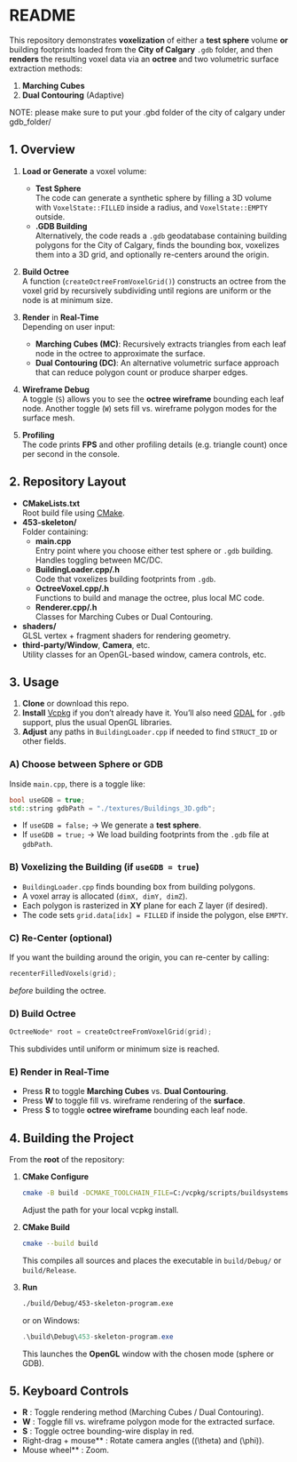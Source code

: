 
# README

This repository demonstrates **voxelization** of either a **test sphere** volume **or** building footprints loaded from the **City of Calgary** `.gdb` folder, and then **renders** the resulting voxel data via an **octree** and two volumetric surface extraction methods:
1. **Marching Cubes**
2. **Dual Contouring** (Adaptive)

NOTE: please make sure to put your .gbd folder of the city of calgary under gdb_folder/

## 1. **Overview**

1. **Load or Generate** a voxel volume:
   - **Test Sphere**  
     The code can generate a synthetic sphere by filling a 3D volume with `VoxelState::FILLED` inside a radius, and `VoxelState::EMPTY` outside.
   - **.GDB Building**  
     Alternatively, the code reads a `.gdb` geodatabase containing building polygons for the City of Calgary, finds the bounding box, voxelizes them into a 3D grid, and optionally re-centers around the origin.

2. **Build Octree**  
   A function \(`createOctreeFromVoxelGrid()`\) constructs an octree from the voxel grid by recursively subdividing until regions are uniform or the node is at minimum size.

3. **Render** in **Real-Time**  
   Depending on user input:
   - **Marching Cubes (MC)**: Recursively extracts triangles from each leaf node in the octree to approximate the surface. 
   - **Dual Contouring (DC)**: An alternative volumetric surface approach that can reduce polygon count or produce sharper edges.

4. **Wireframe Debug**  
   A toggle (`S`) allows you to see the **octree wireframe** bounding each leaf node. Another toggle (`W`) sets fill vs. wireframe polygon modes for the surface mesh.

5. **Profiling**  
   The code prints **FPS** and other profiling details (e.g. triangle count) once per second in the console.

## 2. **Repository Layout**

- **CMakeLists.txt**  
  Root build file using [CMake](https://cmake.org/).
- **453-skeleton/**  
  Folder containing:
  - **main.cpp**  
    Entry point where you choose either test sphere or `.gdb` building. 
    Handles toggling between MC/DC.  
  - **BuildingLoader.cpp/.h**  
    Code that voxelizes building footprints from `.gdb`.  
  - **OctreeVoxel.cpp/.h**  
    Functions to build and manage the octree, plus local MC code.  
  - **Renderer.cpp/.h**  
    Classes for Marching Cubes or Dual Contouring. 
- **shaders/**  
  GLSL vertex + fragment shaders for rendering geometry.
- **third-party/Window**, **Camera**, etc.  
  Utility classes for an OpenGL-based window, camera controls, etc.

## 3. **Usage**

1. **Clone** or download this repo.  
2. **Install** [Vcpkg](https://github.com/microsoft/vcpkg) if you don’t already have it. You’ll also need [GDAL](https://gdal.org/) for `.gdb` support, plus the usual OpenGL libraries.
3. **Adjust** any paths in `BuildingLoader.cpp` if needed to find `STRUCT_ID` or other fields.

### A) **Choose** between Sphere or GDB
Inside `main.cpp`, there is a toggle like:
```cpp
bool useGDB = true; 
std::string gdbPath = "./textures/Buildings_3D.gdb";
```
- If `useGDB = false;` -> We generate a **test sphere**.
- If `useGDB = true;`  -> We load building footprints from the `.gdb` file at `gdbPath`.

### B) **Voxelizing** the Building (if `useGDB = true`)
- `BuildingLoader.cpp` finds bounding box from building polygons.
- A voxel array is allocated (`dimX, dimY, dimZ`).
- Each polygon is rasterized in **XY** plane for each Z layer (if desired).  
- The code sets `grid.data[idx] = FILLED` if inside the polygon, else `EMPTY`.

### C) **Re-Center** (optional)
If you want the building around the origin, you can re-center by calling:
```cpp
recenterFilledVoxels(grid);
```
*before* building the octree.

### D) **Build Octree**
```cpp
OctreeNode* root = createOctreeFromVoxelGrid(grid);
```
This subdivides until uniform or minimum size is reached.

### E) **Render** in Real-Time
- Press **R** to toggle **Marching Cubes** vs. **Dual Contouring**.
- Press **W** to toggle fill vs. wireframe rendering of the **surface**.
- Press **S** to toggle **octree wireframe** bounding each leaf node.

## 4. **Building the Project**

From the **root** of the repository:

1. **CMake Configure**  
   ```bash
   cmake -B build -DCMAKE_TOOLCHAIN_FILE=C:/vcpkg/scripts/buildsystems/vcpkg.cmake
   ```
   Adjust the path for your local vcpkg install.

2. **CMake Build**  
   ```bash
   cmake --build build
   ```
   This compiles all sources and places the executable in `build/Debug/` or `build/Release`.

3. **Run**  
   ```bash
   ./build/Debug/453-skeleton-program.exe
   ```
   or on Windows:
   ```powershell
   .\build\Debug\453-skeleton-program.exe
   ```
   This launches the **OpenGL** window with the chosen mode (sphere or GDB).

## 5. **Keyboard Controls**

- **R** : Toggle rendering method (Marching Cubes / Dual Contouring).  
- **W** : Toggle fill vs. wireframe polygon mode for the extracted surface.  
- **S** : Toggle octree bounding-wire display in red.  
- Right-drag + mouse** : Rotate camera angles (\(\theta\) and \(\phi\)).  
- Mouse wheel** : Zoom.  

